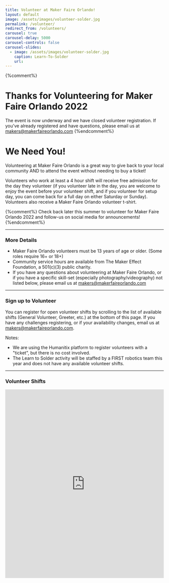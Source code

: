 ```yaml
---
title: Volunteer at Maker Faire Orlando!
layout: default
image: /assets/images/volunteer-solder.jpg
permalink: /volunteer/
redirect_from: /volunteers/
carousel: true
carousel-delay: 5000
carousel-controls: false
carousel-slides:
  - image: /assets/images/volunteer-solder.jpg
    caption: Learn-To-Solder
    url:
---
```

{%comment%}
# Thanks for Volunteering for Maker Faire Orlando 2022
The event is now underway and we have closed volunteer registration. If you've already registered and have questions, please email us at <makers@makerfaireorlando.com>
{%endcomment%}

# We Need You!
Volunteering at Maker Faire Orlando is a great way to give back to your local community AND to attend the event without needing to buy a ticket!

Volunteers who work at least a 4 hour shift will receive free admission for the day they volunteer (if you volunteer late in the day, you are welcome to enjoy the event before your volunteer shift, and if you volunteer for setup day, you can come back for a full day on either Saturday or Sunday). Volunteers also receive a Maker Faire Orlando volunteer t-shirt.

{%comment%}
Check back later this summer to volunteer for Maker Faire Orlando 2022 and follow-us on social media for announcements!
{%endcomment%}

---

### More Details
* Maker Faire Orlando volunteers must be 13 years of age or older. (Some roles require 16+ or 18+)
* Community service hours are available from The Maker Effect Foundation, a 501(c)(3) public charity.
* If you have any questions about volunteering at Maker Faire Orlando, or if you have a specific skill-set (especially photography/videography) not listed below, please email us at <makers@makerfaireorlando.com>

---

### Sign up to Volunteer
You can register for open volunteer shifts by scrolling to the list of available shifts (General Volunteer, Greeter, etc.) at the bottom of this page. If you have any challenges registering, or if your availability changes, email us at <makers@makerfaireorlando.com>.

Notes:
* We are using the Humanitix platform to register volunteers with a "ticket", but there is no cost involved.
* The Learn to Solder activity will be staffed by a FIRST robotics team this year and does not have any available volunteer shifts.

---
### Volunteer Shifts

<iframe id="iframe-container" src="https://events.humanitix.com/mfo-volunteer-signup/tickets?w=true&p=%23353337" width="100%" height="600px" frameborder="0"></iframe>
<script>
    var humanitix = {
        findPos: function(obj) {
            var curtop = 0;
            if (obj.offsetParent) {
            do {
                curtop += obj.offsetTop;
            } while ((obj = obj.offsetParent));
            return [curtop];
            }
        }
    };
    window.addEventListener('message', function (e) {
        if (e.origin !== "https://events.humanitix.com"){
            return;
        }   
        var messageData = e.data;
        var iframeEl = document.getElementById('iframe-container');
        if (iframeEl && messageData && !isNaN(messageData.scrollHeight)){
            iframeEl.style.height = messageData.scrollHeight + 'px';
        }
        if (iframeEl && messageData && messageData.pageChange) {
          window.scroll(0, humanitix.findPos(iframeEl));
      }

    }, false);</script>
